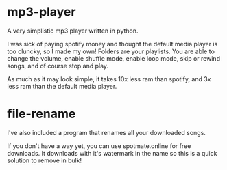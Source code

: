 # mp3-player

A very simplistic mp3 player written in python.

I was sick of paying spotify money and thought the default media player is too cluncky, so I made my own!
Folders are your playlists. You are able to change the volume, enable shuffle mode, enable loop mode, skip or rewind songs, and of course stop and play.

As much as it may look simple, it takes 10x less ram than spotify, and 3x less ram than the default media player. 



# file-rename


I've also included a program that renames all your downloaded songs.

If you don't have a way yet, you can use spotmate.online for free downloads. It downloads with it's watermark in the name so this is a quick solution to remove in bulk!
